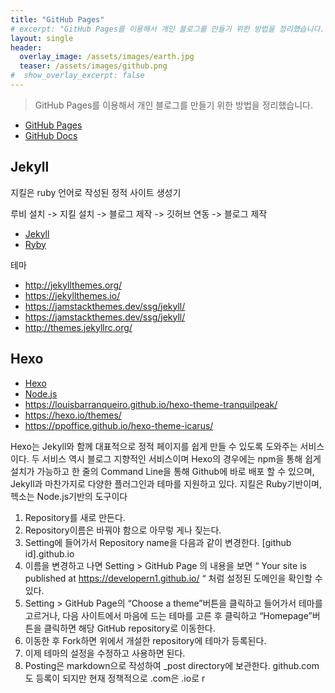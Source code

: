 ```yaml
---
title: "GitHub Pages"
# excerpt: "GitHub Pages를 이용해서 개인 블로그를 만들기 위한 방법을 정리했습니다."
layout: single
header:
  overlay_image: /assets/images/earth.jpg
  teaser: /assets/images/github.png
#  show_overlay_excerpt: false
---
```


> GitHub Pages를 이용해서 개인 블로그를 만들기 위한 방법을 정리했습니다.

* [GitHub Pages](https://pages.github.com/)
* [GitHub Docs](https://docs.github.com/en/pages/getting-started-with-github-pages)

## Jekyll
지킬은 ruby 언어로 작성된 정적 사이트 생성기

루비 설치 -> 지킬 설치 -> 블로그 제작 -> 깃허브 연동 -> 블로그 제작

* [Jekyll](https://jekyllrb.com/)
* [Ryby](https://rubyinstaller.org/)

테마
* http://jekyllthemes.org/
* https://jekyllthemes.io/
* https://jamstackthemes.dev/ssg/jekyll/
* https://jamstackthemes.dev/ssg/jekyll/
* http://themes.jekyllrc.org/

## Hexo
* [Hexo](https://hexo.io/)
* [Node.js](https://nodejs.org/en/)
* https://louisbarranqueiro.github.io/hexo-theme-tranquilpeak/
* https://hexo.io/themes/
* https://ppoffice.github.io/hexo-theme-icarus/

Hexo는 Jekyll와 함께 대표적으로 정적 페이지를 쉽게 만들 수 있도록 도와주는 서비스이다. 두 서비스 역시 블로그 지향적인 서비스이며 Hexo의 경우에는 npm을 통해 쉽게 설치가 가능하고 한 줄의 Command Line을 통해 Github에 바로 배포 할 수 있으며, Jekyll과 마찬가지로 다양한 플러그인과 테마를 지원하고 있다.
지킬은 Ruby기반이며, 헥소는 Node.js기반의 도구이다

1. Repository를 새로 만든다.
2. Repository이름은 바꿔야 함으로 아무렇 게나 짖는다.
3. Setting에 들어가서 Repository name을 다음과 같이 변경한다. [github id].github.io
4. 이름을 변경하고 나면 Setting > GitHub Page 의 내용을 보면 “ Your site is published at https://developern1.github.io/ “ 처럼 설정된 도메인을 확인할 수 있다.
5. Setting > GitHub Page의 “Choose a theme”버튼을 클릭하고 들어가서 테마를 고르거나, 다음 사이트에서 마음에 드는 테마를 고른 후 클릭하고 “Homepage”버튼을 클릭하면 해당 GitHub repository로 이동한다.
6. 이동한 후 Fork하면 위에서 개설한 repository에 테마가 등록된다.
7. 이제 테마의 설정을 수정하고 사용하면 된다.
8. Posting은 markdown으로 작성하여 _post directory에 보관한다.
github.com도 등록이 되지만 현재 정책적으로 .com은 .io로 r

